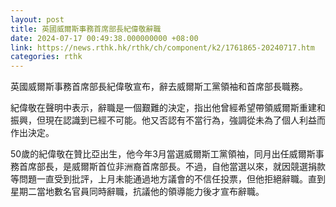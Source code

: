 ```yaml
---
layout: post
title: 英國威爾斯事務首席部長紀偉敬辭職
date: 2024-07-17 00:49:38.000000000 +08:00
link: https://news.rthk.hk/rthk/ch/component/k2/1761865-20240717.htm
categories: rthk
---
```


英國威爾斯事務首席部長紀偉敬宣布，辭去威爾斯工黨領袖和首席部長職務。

紀偉敬在聲明中表示，辭職是一個艱難的決定，指出他曾經希望帶領威爾斯重建和振興，但現在認識到已經不可能。他又否認有不當行為，強調從未為了個人利益而作出決定。

50歲的紀偉敬在贊比亞出生，他今年3月當選威爾斯工黨領袖，同月出任威爾斯事務首席部長，是威爾斯首位非洲裔首席部長。不過，自他當選以來，就因競選捐款等問題一直受到批評，上月未能通過地方議會的不信任投票，但他拒絕辭職。直到星期二當地數名官員同時辭職，抗議他的領導能力後才宣布辭職。
